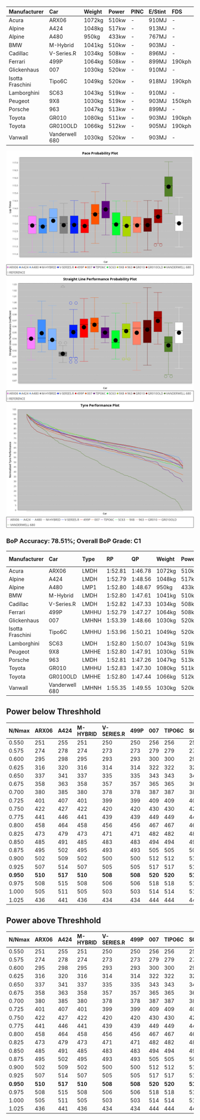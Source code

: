 | Manufacturer     | Car            | Weight | Power | PINC    | E/Stint | FDS     |
|:-|:-|:-|:-|:-|:-|:-|
| Acura            | ARX06          | 1072kg | 510kw |    -    | 910MJ   |    -    |
| Alpine           | A424           | 1048kg | 517kw |    -    | 913MJ   |    -    |
| Alpine           | A480           | 950kg  | 433kw |    -    | 767MJ   |    -    |
| BMW              | M-Hybrid       | 1041kg | 510kw |    -    | 903MJ   |    -    |
| Cadillac         | V-Series.R     | 1034kg | 508kw |    -    | 896MJ   |    -    |
| Ferrari          | 499P           | 1064kg | 508kw |    -    | 899MJ   | 190kph  |
| Glickenhaus      | 007            | 1030kg | 520kw |    -    | 910MJ   |    -    |
| Isotta Fraschini | Tipo6C         | 1049kg | 520kw |    -    | 918MJ   | 190kph  |
| Lamborghini      | SC63           | 1043kg | 519kw |    -    | 910MJ   |    -    |
| Peugeot          | 9X8            | 1030kg | 519kw |    -    | 903MJ   | 150kph  |
| Porsche          | 963            | 1047kg | 513kw |    -    | 899MJ   |    -    |
| Toyota           | GR010          | 1080kg | 511kw |    -    | 903MJ   | 190kph  |
| Toyota           | GR010OLD       | 1066kg | 512kw |    -    | 905MJ   | 190kph  |
| Vanwall          | Vanderwell 680 | 1030kg | 520kw |    -    | 903MJ   |    -    |

![PACECHART](./IMG/ACOMETHOD.png)
![STRAIGHTLINEPERFORMANCECHART](./IMG/ACOMETHOD_sp.png)
![TYREPERFORMANCECHART](./IMG/ACOMETHOD_tw.png)

### BoP Accuracy: 78.51%; Overall BoP Grade: C1
| Manufacturer     | Car            | Type  | RP      | QP      | Weight | Power¹ | Threshhold | PINC    | Power² | E/Stint | AVG Vmax  | FDS     | RDLC | L/Stint | BOP-Grade | Model Accuracy | Model Points | Match%  |
|:-|:-|:-|:-|:-|:-|:-|:-|:-|:-|:-|:-|:-|:-|:-|:-|:-|:-|:-|
| Acura            | ARX06          | LMDH  | 1:52.81 | 1:46.78 | 1072kg | 510kw  | 210.0kph   |    -    | 510kw  |  910MJ  | 275.69kph |    -    | 0.99 | 29      | -C1       | 100.00%        | 995          | 78.91%  |
| Alpine           | A424           | LMDH  | 1:52.79 | 1:48.56 | 1048kg | 517kw  | 210.0kph   |    -    | 517kw  |  913MJ  | 278.85kph |    -    | 1.01 | 29      | +C2       | 100.00%        | 642          | 72.71%  |
| Alpine           | A480           | LMP1  | 1:52.80 | 1:48.67 |  950kg | 433kw  | 210.0kph   |    -    | 433kw  |  767MJ  | 274.94kph |    -    | 0.97 | 27      | ~A1       | 60.26%         | 849          | 100.00% |
| BMW              | M-Hybrid       | LMDH  | 1:52.80 | 1:47.61 | 1041kg | 510kw  | 210.0kph   |    -    | 510kw  |  903MJ  | 274.46kph |    -    | 1.02 | 29      | -B2       | 100.00%        | 1714         | 84.49%  |
| Cadillac         | V-Series.R     | LMDH  | 1:52.82 | 1:47.33 | 1034kg | 508kw  | 210.0kph   |    -    | 508kw  |  896MJ  | 278.45kph |    -    | 1.03 | 29      | -B1       | 98.95%         | 2271         | 89.29%  |
| Ferrari          | 499P           | LMHHU | 1:52.79 | 1:47.27 | 1064kg | 508kw  | 210.0kph   |    -    | 508kw  |  899MJ  | 278.65kph | 190kph  | 1.03 | 29      | -B1       | 99.93%         | 2718         | 85.33%  |
| Glickenhaus      | 007            | LMHNH | 1:53.39 | 1:48.66 | 1030kg | 520kw  | 210.0kph   |    -    | 520kw  |  910MJ  | 282.11kph |    -    | 0.96 | 29      | ~A1       | 96.34%         | 1634         | 98.87%  |
| Isotta Fraschini | Tipo6C         | LMHHU | 1:53.96 | 1:50.21 | 1049kg | 520kw  | 210.0kph   |    -    | 520kw  |  918MJ  | 279.25kph | 190kph  | 1.06 | 29      | +Ω1       | 92.36%         | 133          | 37.00%  |
| Lamborghini      | SC63           | LMDH  | 1:52.80 | 1:50.07 | 1043kg | 519kw  | 210.0kph   |    -    | 519kw  |  910MJ  | 277.53kph |    -    | 1.05 | 29      | -B1       | 96.54%         | 418          | 89.40%  |
| Peugeot          | 9X8            | LMHHE | 1:52.80 | 1:47.91 | 1030kg | 519kw  | 210.0kph   |    -    | 519kw  |  903MJ  | 279.71kph | 150kph  | 1.03 | 29      | -A2       | 88.68%         | 2617         | 93.26%  |
| Porsche          | 963            | LMDH  | 1:52.81 | 1:47.26 | 1047kg | 513kw  | 210.0kph   |    -    | 513kw  |  899MJ  | 278.61kph |    -    | 1.01 | 29      | -B1       | 99.98%         | 6168         | 87.40%  |
| Toyota           | GR010          | LMHHU | 1:52.83 | 1:47.30 | 1080kg | 511kw  | 210.0kph   |    -    | 511kw  |  903MJ  | 277.61kph | 190kph  | 1.01 | 29      | -B1       | 98.53%         | 3557         | 89.88%  |
| Toyota           | GR010OLD       | LMHHE | 1:52.80 | 1:47.44 | 1066kg | 512kw  | 210.0kph   |    -    | 512kw  |  905MJ  | 280.47kph | 190kph  | 1.02 | 29      | -A2       | 92.01%         | 1427         | 91.66%  |
| Vanwall          | Vanderwell 680 | LMHNH | 1:55.35 | 1:49.55 | 1030kg | 520kw  | 210.0kph   |    -    | 520kw  |  903MJ  | 276.33kph |    -    | 1.01 | 29      | +Ω1       | 94.62%         | 633          | 0.88%   |

## Power below Threshhold
| N/Nmax    | ARX06   | A424    | M-HYBRID | V-SERIES.R | 499P    | 007     | TIPO6C  | SC63    | 9X8     | 963     | GR010   | GR010OLD | VANDERWELL 680 | ​     | RPM      | A480    |
|:-|:-|:-|:-|:-|:-|:-|:-|:-|:-|:-|:-|:-|:-|:-|:-|:-|
|  0.550    |  251    |  255    |  251     |  250       |  250    |  256    |  256    |  256    |  256    |  253    |  252    |  252     |  256           |  ​    |   --     |   -     |
|  0.575    |  274    |  278    |  274     |  273       |  273    |  279    |  279    |  279    |  279    |  276    |  275    |  275     |  279           |  ​    |   --     |   -     |
|  0.600    |  295    |  298    |  295     |  293       |  293    |  300    |  300    |  299    |  299    |  296    |  295    |  296     |  300           |  ​    |   --     |   -     |
|  0.625    |  316    |  320    |  316     |  314       |  314    |  322    |  322    |  321    |  321    |  317    |  316    |  317     |  322           |  ​    |   --     |   -     |
|  0.650    |  337    |  341    |  337     |  335       |  335    |  343    |  343    |  342    |  342    |  338    |  337    |  338     |  343           |  ​    |   --     |   -     |
|  0.675    |  358    |  363    |  358     |  357       |  357    |  365    |  365    |  364    |  364    |  360    |  359    |  359     |  365           |  ​    |   --     |   -     |
|  0.700    |  380    |  385    |  380     |  378       |  378    |  387    |  387    |  386    |  386    |  382    |  380    |  381     |  387           |  ​    |   --     |   -     |
|  0.725    |  401    |  407    |  401     |  399       |  399    |  409    |  409    |  408    |  408    |  403    |  402    |  403     |  409           |  ​    |   --     |   -     |
|  0.750    |  422    |  427    |  422     |  420       |  420    |  430    |  430    |  429    |  429    |  424    |  422    |  423     |  430           |  ​    |   --     |   -     |
|  0.775    |  441    |  446    |  441     |  439       |  439    |  449    |  449    |  448    |  448    |  443    |  441    |  442     |  449           |  ​    |  5000    |  254    |
|  0.800    |  458    |  464    |  458     |  456       |  456    |  467    |  467    |  466    |  466    |  461    |  459    |  460     |  467           |  ​    |  5500    |  300    |
|  0.825    |  473    |  479    |  473     |  471       |  471    |  482    |  482    |  481    |  481    |  476    |  474    |  475     |  482           |  ​    |  6000    |  335    |
|  0.850    |  485    |  491    |  485     |  483       |  483    |  494    |  494    |  493    |  493    |  487    |  485    |  486     |  494           |  ​    |  6500    |  379    |
|  0.875    |  495    |  502    |  495     |  493       |  493    |  505    |  505    |  504    |  504    |  498    |  496    |  497     |  505           |  ​    |  7000    |  423    |
|  0.900    |  502    |  509    |  502     |  500       |  500    |  512    |  512    |  511    |  511    |  505    |  503    |  504     |  512           |  ​    |  7500    |  434    |
|  0.925    |  507    |  514    |  507     |  505       |  505    |  517    |  517    |  516    |  516    |  510    |  508    |  509     |  517           |  ​    |  8000    |  430    |
| **0.950** | **510** | **517** | **510**  | **508**    | **508** | **520** | **520** | **519** | **519** | **513** | **511** | **512**  | **520**        | **​** | **8500** | **433** |
|  0.975    |  508    |  515    |  508     |  506       |  506    |  518    |  518    |  517    |  517    |  511    |  509    |  510     |  518           |  ​    |  9000    |  217    |
|  1.000    |  505    |  511    |  505     |  503       |  503    |  514    |  514    |  513    |  513    |  507    |  505    |  506     |  514           |  ​    |   --     |   -     |
|  1.025    |  436    |  441    |  436     |  434       |  434    |  444    |  444    |  443    |  443    |  438    |  436    |  437     |  444           |  ​    |   --     |   -     |

## Power above Threshhold
| N/Nmax    | ARX06   | A424    | M-HYBRID | V-SERIES.R | 499P    | 007     | TIPO6C  | SC63    | 9X8     | 963     | GR010   | GR010OLD | VANDERWELL 680 | ​     | RPM      | A480    |
|:-|:-|:-|:-|:-|:-|:-|:-|:-|:-|:-|:-|:-|:-|:-|:-|:-|
|  0.550    |  251    |  255    |  251     |  250       |  250    |  256    |  256    |  256    |  256    |  253    |  252    |  252     |  256           |  ​    |   --     |   -     |
|  0.575    |  274    |  278    |  274     |  273       |  273    |  279    |  279    |  279    |  279    |  276    |  275    |  275     |  279           |  ​    |   --     |   -     |
|  0.600    |  295    |  298    |  295     |  293       |  293    |  300    |  300    |  299    |  299    |  296    |  295    |  296     |  300           |  ​    |   --     |   -     |
|  0.625    |  316    |  320    |  316     |  314       |  314    |  322    |  322    |  321    |  321    |  317    |  316    |  317     |  322           |  ​    |   --     |   -     |
|  0.650    |  337    |  341    |  337     |  335       |  335    |  343    |  343    |  342    |  342    |  338    |  337    |  338     |  343           |  ​    |   --     |   -     |
|  0.675    |  358    |  363    |  358     |  357       |  357    |  365    |  365    |  364    |  364    |  360    |  359    |  359     |  365           |  ​    |   --     |   -     |
|  0.700    |  380    |  385    |  380     |  378       |  378    |  387    |  387    |  386    |  386    |  382    |  380    |  381     |  387           |  ​    |   --     |   -     |
|  0.725    |  401    |  407    |  401     |  399       |  399    |  409    |  409    |  408    |  408    |  403    |  402    |  403     |  409           |  ​    |   --     |   -     |
|  0.750    |  422    |  427    |  422     |  420       |  420    |  430    |  430    |  429    |  429    |  424    |  422    |  423     |  430           |  ​    |   --     |   -     |
|  0.775    |  441    |  446    |  441     |  439       |  439    |  449    |  449    |  448    |  448    |  443    |  441    |  442     |  449           |  ​    |  5000    |  254    |
|  0.800    |  458    |  464    |  458     |  456       |  456    |  467    |  467    |  466    |  466    |  461    |  459    |  460     |  467           |  ​    |  5500    |  300    |
|  0.825    |  473    |  479    |  473     |  471       |  471    |  482    |  482    |  481    |  481    |  476    |  474    |  475     |  482           |  ​    |  6000    |  335    |
|  0.850    |  485    |  491    |  485     |  483       |  483    |  494    |  494    |  493    |  493    |  487    |  485    |  486     |  494           |  ​    |  6500    |  379    |
|  0.875    |  495    |  502    |  495     |  493       |  493    |  505    |  505    |  504    |  504    |  498    |  496    |  497     |  505           |  ​    |  7000    |  423    |
|  0.900    |  502    |  509    |  502     |  500       |  500    |  512    |  512    |  511    |  511    |  505    |  503    |  504     |  512           |  ​    |  7500    |  434    |
|  0.925    |  507    |  514    |  507     |  505       |  505    |  517    |  517    |  516    |  516    |  510    |  508    |  509     |  517           |  ​    |  8000    |  430    |
| **0.950** | **510** | **517** | **510**  | **508**    | **508** | **520** | **520** | **519** | **519** | **513** | **511** | **512**  | **520**        | **​** | **8500** | **433** |
|  0.975    |  508    |  515    |  508     |  506       |  506    |  518    |  518    |  517    |  517    |  511    |  509    |  510     |  518           |  ​    |  9000    |  217    |
|  1.000    |  505    |  511    |  505     |  503       |  503    |  514    |  514    |  513    |  513    |  507    |  505    |  506     |  514           |  ​    |   --     |   -     |
|  1.025    |  436    |  441    |  436     |  434       |  434    |  444    |  444    |  443    |  443    |  438    |  436    |  437     |  444           |  ​    |   --     |   -     |
